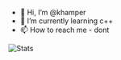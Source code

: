 - 👋 Hi, I’m @khamper
- 🌱 I’m currently learning c++
- 📫 How to reach me - dont

![Stats](https://github-readme-stats.vercel.app/api?username=anuraghazra&show_icons=true&bg_color=00000000)
<!---
khamper/khamper is a ✨ special ✨ repository because its `README.md` (this file) appears on your GitHub profile.
You can click the Preview link to take a look at your changes.
--->
